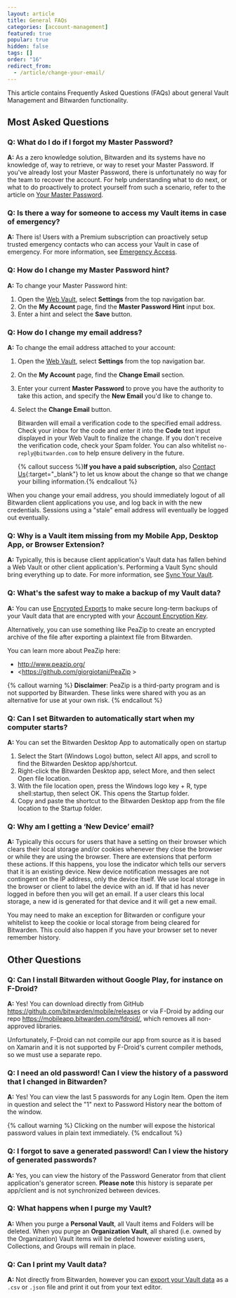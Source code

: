 ```yaml
---
layout: article
title: General FAQs
categories: [account-management]
featured: true
popular: true
hidden: false
tags: []
order: "16"
redirect_from:
  - /article/change-your-email/
---
```


This article contains Frequently Asked Questions (FAQs) about general Vault Management and Bitwarden functionality.

## Most Asked Questions

### Q: What do I do if I forgot my Master Password?

**A:** As a zero knowledge solution, Bitwarden and its systems have no knowledge of, way to retrieve, or way to reset your Master Password. If you've already lost your Master Password, there is unfortunately no way for the team to recover the account. For help understanding what to do next, or what to do proactively to protect yourself from such a scenario, refer to the article on [Your Master Password]({{site.baseurl}}/article/master-password/).

### Q: Is there a way for someone to access my Vault items in case of emergency?

**A:** There is! Users with a Premium subscription can proactively setup trusted emergency contacts who can access your Vault in case of emergency. For more information, see [Emergency Access]({{site.baseurl}}/article/emergency-access/).

### Q: How do I change my Master Password hint?

**A:** To change your Master Password hint:

1. Open the [Web Vault]({{site.baseurl}}/article/getting-started-webvault), select **Settings** from the top navigation bar.
2. On the **My Account** page, find the **Master Password Hint** input box.
3. Enter a hint and select the **Save** button.

### Q: How do I change my email address?

**A:** To change the email address attached to your account:

1. Open the [Web Vault]({{site.baseurl}}/article/getting-started-webvault), select **Settings** from the top navigation bar.
2. On the **My Account** page, find the **Change Email** section.
3. Enter your current **Master Password** to prove you have the authority to take this action, and specify the **New Email** you'd like to change to.
4. Select the **Change Email** button.

   Bitwarden will email a verification code to the specified email address. Check your inbox for the code and enter it into the **Code** text input displayed in your Web Vault to finalize the change. If you don't receive the verification code, check your Spam folder. You can also whitelist `no-reply@bitwarden.com` to help ensure delivery in the future.

   {% callout success %}**If you have a paid subscription,** also [Contact Us](https://bitwarden.com/contact){:target="\_blank"} to let us know about the change so that we change your billing information.{% endcallout %}

When you change your email address, you should immediately logout of all Bitwarden client applications you use, and log back in with the new credentials. Sessions using a "stale" email address will eventually be logged out eventually.

### Q: Why is a Vault item missing from my Mobile App, Desktop App, or Browser Extension?

**A:** Typically, this is because client application's Vault data has fallen behind a Web Vault or other client application's. Performing a Vault Sync should bring everything up to date. For more information, see [Sync Your Vault]({{site.baseurl}}/article/vault-sync/).

### Q: What's the safest way to make a backup of my Vault data?

**A:** You can use [Encrypted Exports]({{site.baseurl}}/article/encrypted-export/) to make secure long-term backups of your Vault data that are encrypted with your [Account Encryption Key]({{site.baseurl}}/article/account-encryption-key/).

Alternatively, you can use something like PeaZip to create an encrypted archive of the file after exporting a plaintext file from Bitwarden.

You can learn more about PeaZip here:
- <http://www.peazip.org/>
- <https://github.com/giorgiotani/PeaZip >

{% callout warning %}
**Disclaimer**: PeaZip is a third-party program and is not supported by Bitwarden. These links were shared with you as an alternative for use at your own risk.
{% endcallout %}

### Q: Can I set Bitwarden to automatically start when my computer starts?

**A:** You can  set the Bitwarden Desktop App to automatically open on startup

1. Select the Start (Windows Logo) button, select All apps, and scroll to find the Bitwarden Desktop app/shortcut.
2. Right-click the Bitwarden Desktop app, select More, and then select Open file location.
3. With the file location open, press the Windows logo key + R, type shell:startup, then select OK. This opens the Startup folder.
4. Copy and paste the shortcut to the Bitwarden Desktop app from the file location to the Startup folder.

### Q: Why am I getting a ‘New Device’ email?

**A:** Typically this occurs for users that have a setting on their browser which clears their local storage and/or cookies whenever they close the browser or while they are using the browser. There are extensions that perform these actions. If this happens, you lose the indicator which tells our servers that it is an existing device. New device notification messages are not contingent on the IP address, only the device itself. We use local storage in the browser or client to label the device with an id. If that id has never logged in before then you will get an email. If a user clears this local storage, a new id is generated for that device and it will get a new email.

You may need to make an exception for Bitwarden or configure your whitelist to keep the cookie or local storage from being cleared for Bitwarden. This could also happen if you have your browser set to never remember history.

## Other Questions

### Q: Can I install Bitwarden without Google Play, for instance on F-Droid?

**A:** Yes! You can download directly from GitHub <https://github.com/bitwarden/mobile/releases> or via F-Droid by adding our repo <https://mobileapp.bitwarden.com/fdroid/>, which removes all non-approved libraries.

Unfortunately, F-Droid can not compile our app from source as it is based on Xamarin and it is not supported by F-Droid's current compiler methods, so we must use a separate repo.

### Q: I need an old password! Can I view the history of a password that I changed in Bitwarden?

**A:** Yes! You can view the last 5 passwords for any Login Item. Open the item in question and select the "1" next to Password History near the bottom of the window.

{% callout warning %}
Clicking on the number will expose the historical password values in plain text immediately.
{% endcallout %}

### Q: I forgot to save a generated password! Can I view the history of generated passwords?

**A:** Yes, you can view the history of the Password Generator from that client application's generator screen. **Please note** this history is separate per app/client and is not synchronized between devices.

### Q: What happens when I purge my Vault?

**A:** When you purge a **Personal Vault**, all Vault items and Folders will be deleted. When you purge an **Organization Vault**, all shared (i.e. owned by the Organization) Vault items will be deleted however existing users, Collections, and Groups will remain in place.

### Q: Can I print my Vault data?

**A:** Not directly from Bitwarden, however you can [export your Vault data]({{site.baseurl}}/article/export-your-data/) as a `.csv` or `.json` file and print it out from your text editor.
